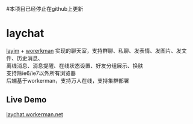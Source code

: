 #本项目已经停止在github上更新

# laychat
[layim](http://layim.layui.com/) + [worerkman](http://www.workerman.net) 实现的聊天室，支持群聊、私聊、发表情、发图片、发文件、历史消息、<br>
离线消息、消息提醒、在线状态设置、好友分组展示、换肤<br>
支持除ie6/ie7以外所有浏览器<br>
后端基于workerman，支持万人在线，支持集群部署

## Live Demo
[laychat.workerman.net](http://laychat.workerman.net/)

